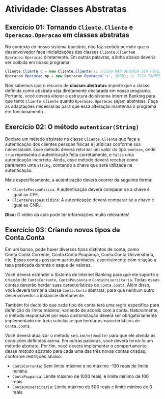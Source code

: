 # Atividade: Classes Abstratas

## Exercício 01: Tornando `Cliente.Cliente` e `Operacao.Operacao` em classes abstratas

No contexto do nosso sistema bancário, não faz sentido permitir que o desenvolvedor faça inicializações das classes `Cliente.Cliente`e `Operacao.Operacao` diretamente. Em outras palavras, a linha abaixo deveria ser coibida em nosso programa:

```java
Cliente.Cliente c = new Cliente.Cliente(); //ISSO NÃO DEVERIA SER POSSÍVEL!
Operacao.Operacao op = new Operacao.Operacao('s', 1000); // ISSO TAMBÉM NÃO!!
```

Nós sabemos que o recurso de **classes abstratas** impede que a classe definida como abstrata seja diretamente declarada em nosso programa. Portanto, você deverá alterar a estrutura do sistema Internet Banking para que tanto `Cliente.Cliente` quanto `Operacao.Operacao` sejam abstratas. Faça as adaptações necessárias  para que essa alteração mantenha o programa em funcionamento .

## Exercício 02: O método `autenticar(String)`

Declare um método abstrato na classe `Cliente.Cliente` que faça a autenticação dos clientes pessoas físicas e jurídicas conforme sua necessidade. Esse método deverá retornar um valor do tipo `boolean`, onde `true` representa a autenticação feita corretamente, e `false` uma autenticação incorreta. Ainda, esse método deverá receber como parâmetro uma `String`, contendo a chave que será utilizada na autenticação.

Mais especificamente, a autenticação deverá ocorrer da seguinte forma:
* `ClientePessoaFisica`: A autenticação deverá comparar se a chave é igual ao CPF.
* `ClientePessoaJuridica`: A autenticação deverá comparar se a chave é igual ao CNPJ.

**Dica:** O vídeo da aula pode ter informações muito relevantes!

## Exercício 03: Criando novos tipos de Conta.Conta

Em um banco, pode haver diversos tipos distintos de conta, como Conta.Conta Corrente, Conta.Conta Poupança, Conta.Conta Universitária, etc. Essas contas possuem particularidades, especialmente com relação a taxa praticada durante o saque de valores.

Você deverá estender o Sistema de Internet Banking para que ele suporte a criação de `ContaCorrente`, `ContaPoupanca` e `ContaUniversitaria`. Todas essas contas deverão herdar suas características de `Conta.Conta`. Além disso, você deverá tornar a classe `Conta.Conta` abstrata, para que nenhum outro desenvolvedor a instancie diretamente.

Também foi decidido que cada tipo de conta terá uma regra específica para definição do limite máximo, variando de acordo com a conta. Naturalmente, o método responsável por essa customização deverá ser obrigatóriamente implementado em toda subclasse que herdar as características de `Conta.Conta`.

Você deverá atualizar o método `setLimite(double)` para que ele atenda as condições definidas acima. Em outras palavras, você deverá torná-lo um método abstrato. Por fim, você deverá implementar o comportamento desse método abstrato para cada uma das três novas contas criadas, conforme restrições abaixo:
* `ContaCorrente`: Sem limite máximo e no máximo -100 reais de limite mínimo.
* `ContaPoupanca`: Limite máximo de 1000 reais, e limite mínimo de 100 reais.
* `ContaUniversitaria`: Limite máximo de 500 reais e limite mínimo de 0 reais.

